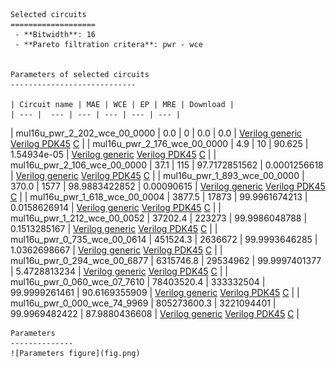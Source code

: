
    Selected circuits
    ===================
     - **Bitwidth**: 16
     - **Pareto filtration critera**: pwr - wce
    
    
    Parameters of selected circuits
    ----------------------------
    
    | Circuit name | MAE | WCE | EP | MRE | Download |
    | --- |  --- | --- | --- | --- | --- | 
| mul16u_pwr_2_202_wce_00_0000 | 0.0 | 0 | 0.0 | 0.0 |  [Verilog generic](mul16u_pwr_2_202_wce_00_0000_gen.v) [Verilog PDK45](mul16u_pwr_2_202_wce_00_0000_pdk45.v)  [C](mul16u_pwr_2_202_wce_00_0000.c) |
| mul16u_pwr_2_176_wce_00_0000 | 4.9 | 10 | 90.625 | 1.54934e-05 |  [Verilog generic](mul16u_pwr_2_176_wce_00_0000_gen.v) [Verilog PDK45](mul16u_pwr_2_176_wce_00_0000_pdk45.v)  [C](mul16u_pwr_2_176_wce_00_0000.c) |
| mul16u_pwr_2_106_wce_00_0000 | 37.1 | 115 | 97.7172851562 | 0.0001256618 |  [Verilog generic](mul16u_pwr_2_106_wce_00_0000_gen.v) [Verilog PDK45](mul16u_pwr_2_106_wce_00_0000_pdk45.v)  [C](mul16u_pwr_2_106_wce_00_0000.c) |
| mul16u_pwr_1_893_wce_00_0000 | 370.0 | 1577 | 98.9883422852 | 0.00090615 |  [Verilog generic](mul16u_pwr_1_893_wce_00_0000_gen.v) [Verilog PDK45](mul16u_pwr_1_893_wce_00_0000_pdk45.v)  [C](mul16u_pwr_1_893_wce_00_0000.c) |
| mul16u_pwr_1_618_wce_00_0004 | 3877.5 | 17873 | 99.9961674213 | 0.0158626914 |  [Verilog generic](mul16u_pwr_1_618_wce_00_0004_gen.v) [Verilog PDK45](mul16u_pwr_1_618_wce_00_0004_pdk45.v)  [C](mul16u_pwr_1_618_wce_00_0004.c) |
| mul16u_pwr_1_212_wce_00_0052 | 37202.4 | 223273 | 99.9986048788 | 0.1513285167 |  [Verilog generic](mul16u_pwr_1_212_wce_00_0052_gen.v) [Verilog PDK45](mul16u_pwr_1_212_wce_00_0052_pdk45.v)  [C](mul16u_pwr_1_212_wce_00_0052.c) |
| mul16u_pwr_0_735_wce_00_0614 | 451524.3 | 2636672 | 99.9993646285 | 1.0362698667 |  [Verilog generic](mul16u_pwr_0_735_wce_00_0614_gen.v) [Verilog PDK45](mul16u_pwr_0_735_wce_00_0614_pdk45.v)  [C](mul16u_pwr_0_735_wce_00_0614.c) |
| mul16u_pwr_0_294_wce_00_6877 | 6315746.8 | 29534962 | 99.9997401377 | 5.4728813234 |  [Verilog generic](mul16u_pwr_0_294_wce_00_6877_gen.v) [Verilog PDK45](mul16u_pwr_0_294_wce_00_6877_pdk45.v)  [C](mul16u_pwr_0_294_wce_00_6877.c) |
| mul16u_pwr_0_060_wce_07_7610 | 78403520.4 | 333332504 | 99.9999261461 | 90.6169355909 |  [Verilog generic](mul16u_pwr_0_060_wce_07_7610_gen.v) [Verilog PDK45](mul16u_pwr_0_060_wce_07_7610_pdk45.v)  [C](mul16u_pwr_0_060_wce_07_7610.c) |
| mul16u_pwr_0_000_wce_74_9969 | 805273600.3 | 3221094401 | 99.9969482422 | 87.9880436608 |  [Verilog generic](mul16u_pwr_0_000_wce_74_9969_gen.v) [Verilog PDK45](mul16u_pwr_0_000_wce_74_9969_pdk45.v)  [C](mul16u_pwr_0_000_wce_74_9969.c) |
    
    Parameters
    --------------
    ![Parameters figure](fig.png)
             